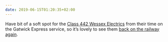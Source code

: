 ```yaml
---
date: 2019-06-15T01:20:35+02:00
---
```

Have bit of a soft spot for the [Class 442 Wessex Electrics](https://en.wikipedia.org/wiki/British_Rail_Class_442) from their time on the Gatwick Express service, so it’s lovely to see them [back on the railway again](https://www.youtube.com/watch?v=h8ZaIMD-pIE).
